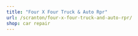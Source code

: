 ```yaml
---
title: "Four X Four Truck & Auto Rpr"
url: /scranton/four-x-four-truck-and-auto-rpr/
shop: car repair
---
```

